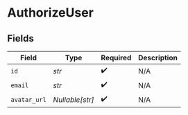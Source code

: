 # AuthorizeUser


## Fields

| Field              | Type               | Required           | Description        |
| ------------------ | ------------------ | ------------------ | ------------------ |
| `id`               | *str*              | :heavy_check_mark: | N/A                |
| `email`            | *str*              | :heavy_check_mark: | N/A                |
| `avatar_url`       | *Nullable[str]*    | :heavy_check_mark: | N/A                |